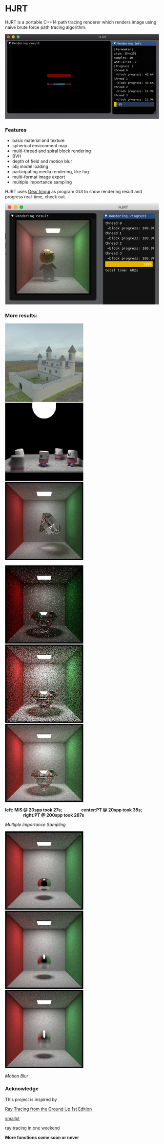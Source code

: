 # HJRT

HJRT is a portable C++14 path tracing renderer which renders image using naive brute force path tracing algorithm.

![](log/img/demo.gif)

### Features

+ basic material and texture
+ spherical environment map
+ multi-thread and spiral block rendering
+ BVH 
+ depth of field and motion blur
+ obj model loading 
+ participating media rendering, like fog 
+ multi-format image export
+ multiple importance sampling

HJRT uses [Dear Imgui](https://github.com/ocornut/imgui) as program GUI to show rendering result and progress real-time, check out.

![](log/img/huajigeUI.png)

### More results:

![](log/img/castle.png) ![](log/img/Toasters.png) ![](log/img/diamondGood.png)


![](log/img/HJRTDiamond.jpg) ![](log/img/PT20spp35s.png) ![](log/img/PT200spp287s.png) 
 
**left: MIS @ 20spp took 27s; &emsp;&emsp;&emsp;&emsp; center:PT @ 20spp took 35s; &emsp;&emsp;&emsp;&emsp; right:PT @ 200spp took 287s**

*Multiple Importance Sampling*

![](log/img/motionBlur1.png) ![](log/img/motionBlur2.png) ![](log/img/motionBlur3.png) 

*Motion Blur*

###  Acknowledge

This project is inspired by

[Ray Tracing from the Ground Up 1st Edition](https://www.amazon.com/Ray-Tracing-Ground-Kevin-Suffern-ebook-dp-B01E6SGV8Q/dp/B01E6SGV8Q/ref=mt_kindle?_encoding=UTF8&me=&qid=1191938342)

[smallpt](http://www.kevinbeason.com/smallpt/)

[ray tracing in one weekend](https://github.com/petershirley/raytracinginoneweekend)

**More functions come soon or never**


